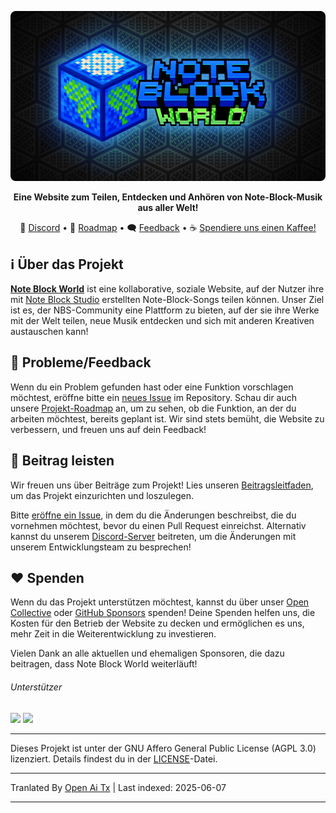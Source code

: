 <p align="center">
  <a href="https://noteblock.world">
    <img src="https://raw.githubusercontent.com/OpenNBS/NoteBlockWorld/main/img/header.png" alt="Note Block World header" />
  </a>
</p>

<p align="center">
  <strong>
    Eine Website zum Teilen, Entdecken und Anhören von Note-Block-Musik aus aller Welt!
  </strong>
</p>

<p align="center">
  👥 <a href="https://discord.gg/note-block-world-608692895179997252">Discord</a> • 
  📆 <a href="https://github.com/orgs/OpenNBS/projects/4">Roadmap</a> • 
  🗨 <a href="https://github.com/OpenNBS/NoteBlockWorld/issues/new/choose">Feedback</a> • 
  ☕ <a href="https://opencollective.com/opennbs/donate">Spendiere uns einen Kaffee!</a>
</p>

## ℹ Über das Projekt

[**Note Block World**](https://noteblock.world/) ist eine kollaborative, soziale Website, auf der Nutzer ihre mit [Note Block Studio](https://noteblock.studio/) erstellten Note-Block-Songs teilen können. Unser Ziel ist es, der NBS-Community eine Plattform zu bieten, auf der sie ihre Werke mit der Welt teilen, neue Musik entdecken und sich mit anderen Kreativen austauschen kann!

## 💬 Probleme/Feedback

Wenn du ein Problem gefunden hast oder eine Funktion vorschlagen möchtest, eröffne bitte ein [neues Issue](https://raw.githubusercontent.com/OpenNBS/NoteBlockWorld/main/issues/new/choose) im Repository. Schau dir auch unsere [Projekt-Roadmap](https://github.com/orgs/OpenNBS/projects/4) an, um zu sehen, ob die Funktion, an der du arbeiten möchtest, bereits geplant ist. Wir sind stets bemüht, die Website zu verbessern, und freuen uns auf dein Feedback!

## 🔧 Beitrag leisten

Wir freuen uns über Beiträge zum Projekt! Lies unseren [Beitragsleitfaden](https://raw.githubusercontent.com/OpenNBS/NoteBlockWorld/main/CONTRIBUTING.md), um das Projekt einzurichten und loszulegen.

Bitte [eröffne ein Issue](https://raw.githubusercontent.com/OpenNBS/NoteBlockWorld/main/issues/new/choose), in dem du die Änderungen beschreibst, die du vornehmen möchtest, bevor du einen Pull Request einreichst. Alternativ kannst du unserem [Discord-Server](https://discord.gg/note-block-world-608692895179997252) beitreten, um die Änderungen mit unserem Entwicklungsteam zu besprechen!

## ❤ Spenden

Wenn du das Projekt unterstützen möchtest, kannst du über unser [Open Collective](https://opencollective.com/opennbs/donate) oder [GitHub Sponsors](https://github.com/sponsors/OpenNBS) spenden! Deine Spenden helfen uns, die Kosten für den Betrieb der Website zu decken und ermöglichen es uns, mehr Zeit in die Weiterentwicklung zu investieren.

Vielen Dank an alle aktuellen und ehemaligen Sponsoren, die dazu beitragen, dass Note Block World weiterläuft!

###### Unterstützer

<img src="https://opencollective.com/opennbs/backers.svg" height="48px"/>
<img src="https://opencollective.com/opennbs/sponsors.svg" height="48px"/>

---

Dieses Projekt ist unter der GNU Affero General Public License (AGPL 3.0) lizenziert. Details findest du in der [LICENSE](https://raw.githubusercontent.com/OpenNBS/NoteBlockWorld/main/LICENSE)-Datei.


---


Tranlated By [Open Ai Tx](https://github.com/OpenAiTx/OpenAiTx) | Last indexed: 2025-06-07


---